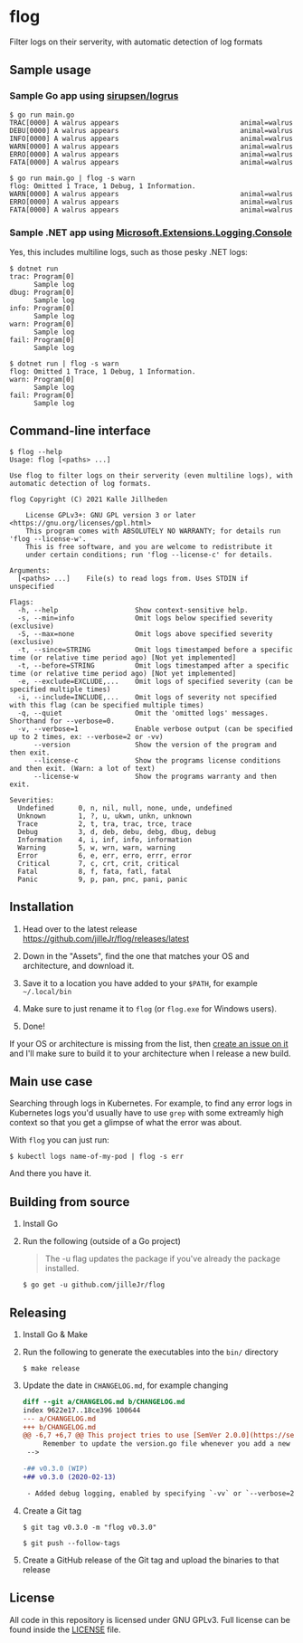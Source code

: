 # flog

Filter logs on their serverity, with automatic detection of log formats

## Sample usage

### Sample Go app using [sirupsen/logrus](https://github.com/sirupsen/logrus)

```console
$ go run main.go
TRAC[0000] A walrus appears                              animal=walrus
DEBU[0000] A walrus appears                              animal=walrus
INFO[0000] A walrus appears                              animal=walrus
WARN[0000] A walrus appears                              animal=walrus
ERRO[0000] A walrus appears                              animal=walrus
FATA[0000] A walrus appears                              animal=walrus

$ go run main.go | flog -s warn
flog: Omitted 1 Trace, 1 Debug, 1 Information.
WARN[0000] A walrus appears                              animal=walrus
ERRO[0000] A walrus appears                              animal=walrus
FATA[0000] A walrus appears                              animal=walrus
```

### Sample .NET app using [Microsoft.Extensions.Logging.Console](https://docs.microsoft.com/en-us/dotnet/core/extensions/console-log-formatter)

Yes, this includes multiline logs, such as those pesky .NET logs:

```console
$ dotnet run
trac: Program[0]
      Sample log
dbug: Program[0]
      Sample log
info: Program[0]
      Sample log
warn: Program[0]
      Sample log
fail: Program[0]
      Sample log

$ dotnet run | flog -s warn
flog: Omitted 1 Trace, 1 Debug, 1 Information.
warn: Program[0]
      Sample log
fail: Program[0]
      Sample log
```

## Command-line interface

```console
$ flog --help
Usage: flog [<paths> ...]

Use flog to filter logs on their serverity (even multiline logs), with automatic detection of log formats.

flog Copyright (C) 2021 Kalle Jillheden

    License GPLv3+: GNU GPL version 3 or later <https://gnu.org/licenses/gpl.html>
    This program comes with ABSOLUTELY NO WARRANTY; for details run 'flog --license-w'.
    This is free software, and you are welcome to redistribute it
    under certain conditions; run 'flog --license-c' for details.

Arguments:
  [<paths> ...]    File(s) to read logs from. Uses STDIN if unspecified

Flags:
  -h, --help                   Show context-sensitive help.
  -s, --min=info               Omit logs below specified severity (exclusive)
  -S, --max=none               Omit logs above specified severity (exclusive)
  -t, --since=STRING           Omit logs timestamped before a specific time (or relative time period ago) [Not yet implemented]
  -t, --before=STRING          Omit logs timestamped after a specific time (or relative time period ago) [Not yet implemented]
  -e, --exclude=EXCLUDE,...    Omit logs of specified severity (can be specified multiple times)
  -i, --include=INCLUDE,...    Omit logs of severity not specified with this flag (can be specified multiple times)
  -q, --quiet                  Omit the 'omitted logs' messages. Shorthand for --verbose=0.
  -v, --verbose=1              Enable verbose output (can be specified up to 2 times, ex: --verbose=2 or -vv)
      --version                Show the version of the program and then exit.
      --license-c              Show the programs license conditions and then exit. (Warn: a lot of text)
      --license-w              Show the programs warranty and then exit.

Severities:
  Undefined      0, n, nil, null, none, unde, undefined
  Unknown        1, ?, u, ukwn, unkn, unknown
  Trace          2, t, tra, trac, trce, trace
  Debug          3, d, deb, debu, debg, dbug, debug
  Information    4, i, inf, info, information
  Warning        5, w, wrn, warn, warning
  Error          6, e, err, erro, errr, error
  Critical       7, c, crt, crit, critical
  Fatal          8, f, fata, fatl, fatal
  Panic          9, p, pan, pnc, pani, panic
```

## Installation

1. Head over to the latest release
   <https://github.com/jilleJr/flog/releases/latest>

2. Down in the "Assets", find the one that matches your OS and architecture,
   and download it.

3. Save it to a location you have added to your `$PATH`, for example
   `~/.local/bin`

4. Make sure to just rename it to `flog` (or `flog.exe` for Windows users).

5. Done!


If your OS or architecture is missing from the list, then
[create an issue on it](https://github.com/jilleJr/flog/issues/new/choose) and
I'll make sure to build it to your architecture when I release a new build.

## Main use case

Searching through logs in Kubernetes. For example, to find any error logs in
Kubernetes logs you'd usually have to use `grep` with some extreamly high
context so that you get a glimpse of what the error was about.

With `flog` you can just run:

```console
$ kubectl logs name-of-my-pod | flog -s err
```

And there you have it.

## Building from source

1. Install Go

2. Run the following (outside of a Go project)

   > The -u flag updates the package if you've already the package installed.

   ```console
   $ go get -u github.com/jilleJr/flog
   ```

## Releasing

1. Install Go & Make

2. Run the following to generate the executables into the `bin/` directory

   ```console
   $ make release
   ```

3. Update the date in `CHANGELOG.md`, for example changing

   ```diff
   diff --git a/CHANGELOG.md b/CHANGELOG.md
   index 9622e17..18ce396 100644
   --- a/CHANGELOG.md
   +++ b/CHANGELOG.md
   @@ -6,7 +6,7 @@ This project tries to use [SemVer 2.0.0](https://semver.org)
        Remember to update the version.go file whenever you add a new version.
    -->
   
   -## v0.3.0 (WIP)
   +## v0.3.0 (2020-02-13)
   
    - Added debug logging, enabled by specifying `-vv` or `--verbose=2`. (#13)
   
   ```

4. Create a Git tag

   ```console
   $ git tag v0.3.0 -m "flog v0.3.0"
   
   $ git push --follow-tags
   ```

5. Create a GitHub release of the Git tag and upload the binaries to that release

## License

All code in this repository is licensed under GNU GPLv3. Full license can be
found inside the [LICENSE](./LICENSE) file.
